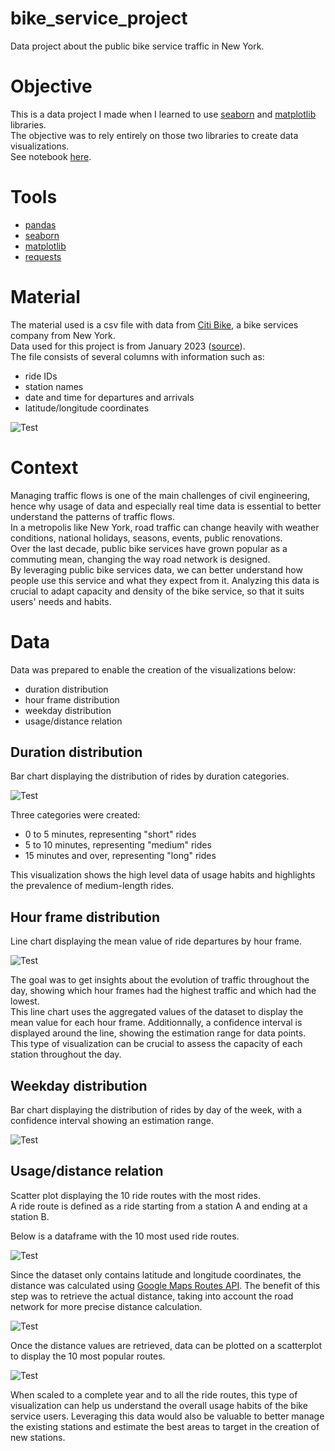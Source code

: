 # bike_service_project
Data project about the public bike service traffic in New York.

# Objective

This is a data project I made when I learned to use [seaborn](https://seaborn.pydata.org/) and [matplotlib](https://matplotlib.org/) libraries.<br>
The objective was to rely entirely on those two libraries to create data visualizations.<br>
See notebook [here](https://github.com/FlorianLD/ai_data_cleaning/blob/main/ai_data_cleaning.ipynb).

# Tools

- [pandas](https://pandas.pydata.org/)
- [seaborn](https://seaborn.pydata.org/)
- [matplotlib](https://matplotlib.org/)
- [requests](https://requests.readthedocs.io/en/latest/)

# Material

The material used is a csv file with data from [Citi Bike](https://citibikenyc.com/), a bike services company from New York.<br>
Data used for this project is from January 2023 ([source](https://citibikenyc.com/system-data)).<br>
The file consists of several columns with information such as:
- ride IDs
- station names
- date and time for departures and arrivals
- latitude/longitude coordinates
  
![Test](/dataset.png)

# Context

Managing traffic flows is one of the main challenges of civil engineering, hence why usage of data and especially real time data is essential to better understand the patterns of traffic flows.<br>
In a metropolis like New York, road traffic can change heavily with weather conditions, national holidays, seasons, events, public renovations.<br>
Over the last decade, public bike services have grown popular as a commuting mean, changing the way road network is designed.<br>
By leveraging public bike services data, we can better understand how people use this service and what they expect from it.
Analyzing this data is crucial to adapt capacity and density of the bike service, so that it suits users' needs and habits.


# Data

Data was prepared to enable the creation of the visualizations below:
- duration distribution
- hour frame distribution
- weekday distribution
- usage/distance relation



## Duration distribution
Bar chart displaying the distribution of rides by duration categories.

![Test](/duration_chart.png)

Three categories were created:
- 0 to 5 minutes, representing "short" rides
- 5 to 10 minutes, representing "medium" rides
- 15 minutes and over, representing "long" rides

This visualization shows the high level data of usage habits and highlights the prevalence of medium-length rides.<br>


## Hour frame distribution
Line chart displaying the mean value of ride departures by hour frame.

![Test](/hour_frame_chart.png)

The goal was to get insights about the evolution of traffic throughout the day, showing which hour frames had the highest traffic and which had the lowest.<br>
This line chart uses the aggregated values of the dataset to display the mean value for each hour frame. Additionnally, a confidence interval is displayed around the line, showing the estimation range for data points.<br>
This type of visualization can be crucial to assess the capacity of each station throughout the day.

## Weekday distribution
Bar chart displaying the distribution of rides by day of the week, with a confidence interval showing an estimation range.

![Test](/weekday_chart.png)


## Usage/distance relation
Scatter plot displaying the 10 ride routes with the most rides.<br>
A ride route is defined as a ride starting from a station A and ending at a station B.

Below is a dataframe with the 10 most used ride routes.

![Test](/most_popular_routes_df.png)

Since the dataset only contains latitude and longitude coordinates, the distance was calculated using [Google Maps Routes API](https://developers.google.com/maps/documentation/routes). The benefit of this step was to retrieve the actual distance, taking into account the road network for more precise distance calculation.


![Test](/google_maps_api.png)

Once the distance values are retrieved, data can be plotted on a scatterplot to display the 10 most popular routes.

![Test](/relation_chart.png)

When scaled to a complete year and to all the ride routes, this type of visualization can help us understand the overall usage habits of the bike service users.
Leveraging this data would also be valuable to better manage the existing stations and estimate the best areas to target in the creation of new stations.

